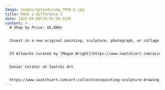```yaml
---
Image: images/uploads/img_7956-5.jpg
title: Make a difference 2
date: 2022-09-08T19:41:29.019Z
content: >-
  # Shop by Price: $5,000+


  Invest in a new original painting, sculpture, photograph, or collage in this curated selection of works by our bestselling artists.


  53 Artworks curated by [Megan Wright](https://www.saatchiart.com/account/profile/1012074 "View profile of Megan Wright")


  Senior Curator at Saatchi Art


  https://www.saatchiart.com/art-collection/painting-sculpture-drawing-photography-collage/Shop-by-Price-5-000/1012074/677157/view
---
```

